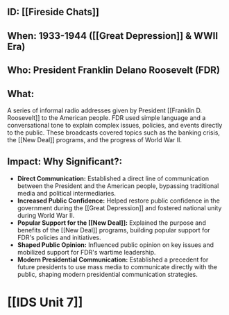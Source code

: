 ## ID: [[Fireside Chats]]

## When: 1933-1944 ([[Great Depression]] & WWII Era)

## Who: President Franklin Delano Roosevelt (FDR)

## What: 
A series of informal radio addresses given by President [[Franklin D. Roosevelt]] to the American people. FDR used simple language and a conversational tone to explain complex issues, policies, and events directly to the public. These broadcasts covered topics such as the banking crisis, the [[New Deal]] programs, and the progress of World War II.

## Impact: Why Significant?: 
* **Direct Communication:**  Established a direct line of communication between the President and the American people, bypassing traditional media and political intermediaries.
* **Increased Public Confidence:**  Helped restore public confidence in the government during the [[Great Depression]] and fostered national unity during World War II.
* **Popular Support for the [[New Deal]]:**  Explained the purpose and benefits of the [[New Deal]] programs, building popular support for FDR's policies and initiatives.
* **Shaped Public Opinion:**  Influenced public opinion on key issues and mobilized support for FDR's wartime leadership.
* **Modern Presidential Communication:** Established a precedent for future presidents to use mass media to communicate directly with the public, shaping modern presidential communication strategies.

# [[IDS Unit 7]]